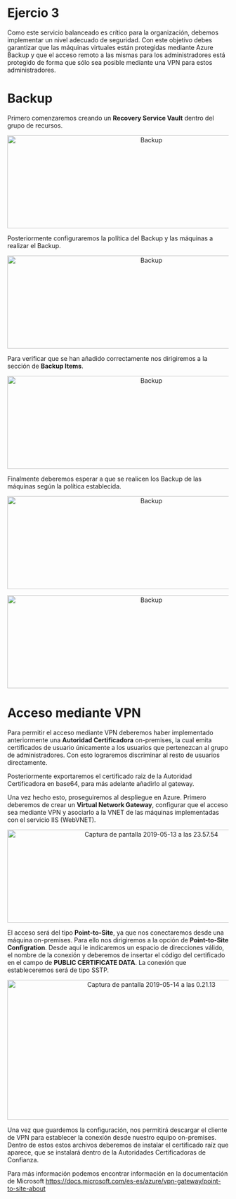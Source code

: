 # Ejercio 3

Como este servicio balanceado es crítico para la organización, debemos implementar un nivel adecuado de seguridad. Con este objetivo debes garantizar que las máquinas virtuales están protegidas mediante Azure Backup y que el acceso remoto a las mismas para los administradores está protegido de forma que sólo sea posible mediante una VPN para estos administradores.

# Backup

Primero comenzaremos creando un **Recovery Service Vault** dentro del grupo de recursos.

<p align="center">
  <img src="https://live.staticflickr.com/65535/40877550653_a105fdd5b9_o.jpg" width="640" height="211" alt="Backup">
</p>

Posteriormente configuraremos la política del Backup y las máquinas a realizar el Backup.

<p align="center">
  <img src="https://live.staticflickr.com/65535/40877576023_04f6fd1169_o.png" width="640" height="211" alt="Backup">
</p>

Para verificar que se han añadido correctamente nos dirigiremos a la sección de **Backup Items**.

<p align="center">
  <img src="https://live.staticflickr.com/65535/40877586713_0ea3ac2799_o.png" width="640" height="211" alt="Backup">
</p>

Finalmente deberemos esperar a que se realicen los Backup de las máquinas según la política establecida.

<p align="center">
  <img src="https://live.staticflickr.com/65535/33966983798_b9bdb0e27a_o.png" width="640" height="211" alt="Backup">
</p>

<p align="center">
  <img src="https://live.staticflickr.com/65535/47844403751_2302b17fb3_o.png" width="640" height="211" alt="Backup">
</p>

# Acceso mediante VPN

Para permitir el acceso mediante VPN deberemos haber implementado anteriormente una **Autoridad Certificadora** on-premises, la cual emita certificados de usuario únicamente a los usuarios que pertenezcan al grupo de administradores. Con esto lograremos discriminar al resto de usuarios directamente.

Posteriormente exportaremos el certificado raiz de la Autoridad Certificadora en base64, para más adelante añadirlo al gateway.

Una vez hecho esto, proseguiremos al despliegue en Azure. Primero deberemos de crear un **Virtual Network Gateway**, configurar que el acceso sea mediante VPN y asociarlo a la VNET de las máquinas implementadas con el servicio IIS (WebVNET).

<p align="center">
  <img src="https://live.staticflickr.com/65535/33967043368_7301ff6a01_z.jpg" width="640" height="211" alt="Captura de pantalla 2019-05-13 a las 23.57.54">
</p>

El acceso será del tipo **Point-to-Site**, ya que nos conectaremos desde una máquina on-premises. Para ello nos dirigiremos a la opción de **Point-to-Site Configration**. Desde aquí le indicaremos un espacio de direcciones válido, el nombre de la conexión y deberemos de insertar el código del certificado en el campo de **PUBLIC CERTIFICATE DATA**. La conexión que estableceremos será de tipo SSTP.

<p align="center">
  <img src="https://live.staticflickr.com/65535/47844555131_8e7b1d2a58_z.jpg" width="640" height="318" alt="Captura de pantalla 2019-05-14 a las 0.21.13">
</p>

Una vez que guardemos la configuración, nos permitirá descargar el cliente de VPN para establecer la conexión desde nuestro equipo on-premises. Dentro de estos estos archivos deberemos de instalar el certificado raíz que aparece, que se instalará dentro de la Autoridades Certificadoras de Confianza.

Para más información podemos encontrar información en la documentación de Microsoft https://docs.microsoft.com/es-es/azure/vpn-gateway/point-to-site-about
